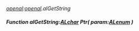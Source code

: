 _[openal](../../modules/openal/openal-module.md):[openal](../../modules/openal/openal-module.md).alGetString_
##### Function alGetString:[ALchar](../../modules/openal/openal-alchar.md) Ptr( param:[ALenum](../../modules/openal/openal-alenum.md) )
